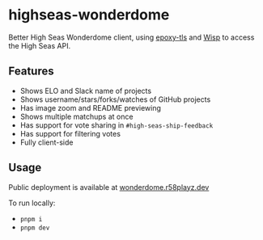 # highseas-wonderdome

Better High Seas Wonderdome client, using [epoxy-tls](https://github.com/mercuryworkshop/epoxy-tls) and [Wisp](https://github.com/mercuryworkshop/wisp-protocol) to access the High Seas API.

## Features
- Shows ELO and Slack name of projects
- Shows username/stars/forks/watches of GitHub projects
- Has image zoom and README previewing
- Shows multiple matchups at once
- Has support for vote sharing in `#high-seas-ship-feedback`
- Has support for filtering votes
- Fully client-side

## Usage
Public deployment is available at [wonderdome.r58playz.dev](https://wonderdome.r58playz.dev)

To run locally:
- `pnpm i`
- `pnpm dev`
